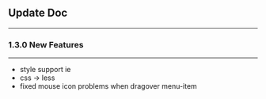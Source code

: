 ## Update Doc
---

### 1.3.0 New Features

---

- style support ie
- css -> less
- fixed mouse icon problems when dragover menu-item